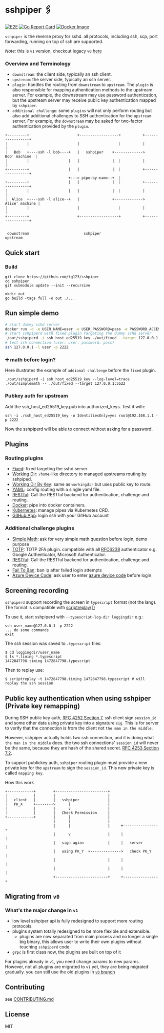 # sshpiper 🖇

[![E2E](https://github.com/tg123/sshpiper/actions/workflows/e2e.yml/badge.svg)](https://github.com/tg123/sshpiper/actions/workflows/e2e.yml)
[![Go Report Card](https://goreportcard.com/badge/github.com/tg123/sshpiper)](https://goreportcard.com/report/github.com/tg123/sshpiper)
[![Docker Image](https://img.shields.io/docker/pulls/farmer1992/sshpiperd.svg)](https://hub.docker.com/r/farmer1992/sshpiperd)

`sshpiper` is the reverse proxy for sshd. all protocols, including ssh, scp, port forwarding, running on top of ssh are supported. 

*Note:* this is `v1` version, checkout legacy `v0` [here](https://github.com/tg123/sshpiper/tree/v0)

### Overview and Terminology

 * `downstream`: the client side, typically an ssh client.
 * `upstream`: the server side, typically an ssh server.
 * `plugin`: handles the routing from `downstream` to `upstream`. The `plugin` is also responsible for mapping authentication methods to the upstream server. For example, the downstream may use password authentication, but the upstream server may receive public key authentication mapped by `sshpiper`.
 * `additional challenge`: some `plugins` will not only perform routing but also add additional challenges to SSH authentication for the `upstream` server. For example, the `downstream` may be asked for two-factor authentication provided by the `plugin`.


```
+---------+                      +------------------+          +-----------------+
|         |                      |                  |          |                 |
|   Bob   +----ssh -l bob----+   |   sshpiper    +------------->   Bob' machine  |
|         |                  |   |               |  |          |                 |
+---------+                  |   |               |  |          +-----------------+
                             +---> pipe-by-name--+  |                             
+---------+                  |   |               |  |          +-----------------+
|         |                  |   |               |  |          |                 |
|  Alice  +----ssh -l alice--+   |               +------------->  Alice' machine |
|         |                      |                  |          |                 |
+---------+                      +------------------+          +-----------------+


 downstream                         sshpiper                        upstream                     

```

## Quick start

### Build

```
git clone https://github.com/tg123/sshpiper
cd sshpiper
git submodule update --init --recursive

mkdir out
go build -tags full -o out ./...
```

## Run simple demo

```sh
# start dummy sshd server
docker run -d -e USER_NAME=user -e USER_PASSWORD=pass -e PASSWORD_ACCESS=true -p 127.0.0.1:5522:2222 lscr.io/linuxserver/openssh-server
# start sshpiperd with fixed plugin targeting the dummy sshd server
./out/sshpiperd -i ssh_host_ed25519_key ./out/fixed --target 127.0.0.1:5522
# test ssh connection (user: user, password: pass)
ssh 127.0.0.1 -l user -p 2222
```


### ➕ math before login? 

Here illustrates the example of `addional challenge` before the `fixed` plugin.

```
./out/sshpiperd -i ssh_host_ed25519_key --log-level=trace ./out/simplemath -- ./out/fixed --target 127.0.0.1:5522
```

### Pubkey auth for upstream

Add the ssh_host_ed25519_key.pub into authorized_keys. Test it with:

    ssh -i ./ssh_host_ed25519_key -o IdentitiesOnly=yes root@192.168.1.1 -p 2222

Now the sshpiperd will be able to connect without asking for a password.


## Plugins

### Routing plugins

* [Fixed](plugin/fixed/): fixed targeting the sshd server
* [Working Dir](plugin/workingdir/): `/home`-like directory to managed upstreams routing by sshpiped.
* [Working Dir By Key](plugin/workingdirbykey/): same as `workingdir` but uses public key to route.
* [YAML](plugin/yaml/): config routing with a single yaml file.
* [RESTful](https://github.com/11notes/docker-sshpiper): Call the RESTful backend for authentication, challenge and routing.
* [Docker](plugin/docker/): pipe into docker containers.
* [Kubernetes](plugin/kubernetes/): manage pipes via Kubernetes CRD.
* [GitHub App](https://github.com/tg123/sshpiper-gh): login ssh with your GitHub account

### Additional challenge plugins

* [Simple Math](plugin/simplemath/): ask for very simple math question before login, demo purpose
* [TOTP](plugin/totp/): TOTP 2FA plugin. compatible with all [RFC6238](https://datatracker.ietf.org/doc/html/rfc6238) authenticator e.g. Google Authenticator, Microsoft Authenticator.
* [RESTful](https://github.com/11notes/docker-sshpiper): Call the RESTful backend for authentication, challenge and routing.
* [Fail To Ban](plugin/failtoban/): ban ip after failed login attempts
* [Azure Device Code](plugin/azdevicecode/): ask user to enter [azure device code](https://docs.microsoft.com/en-us/azure/active-directory/develop/v2-oauth2-device-code) before login


## Screening recording

`sshpiperd` support recording the screen in `typescript` format (not the lang). The format is compatible with [scriptreplay(1)](https://linux.die.net/man/1/scriptreplay)

To use it, start sshpiperd with `--typescript-log-dir loggingdir` e.g.:

    ssh user_name@127.0.0.1 -p 2222
    ... do some commands
    exit

The ssh session was saved to `.typescript` files:

    $ cd loggingdir/user_name
    $ ls *.timing *.typescript
    1472847798.timing 1472847798.typescript

Then to replay use:

    $ scriptreplay -t 1472847798.timing 1472847798.typescript # will replay the ssh session


## Public key authentication when using sshpiper (Private key remapping)

During SSH public key auth, [RFC 4252 Section 7](http://tools.ietf.org/html/rfc4252#section-7),
ssh client sign `session_id` and some other data using private key into a signature `sig`.
This is for server to verify that the connection is from the client not `the man in the middle`.

However, sshpiper actually holds two ssh connection, and it is doing what `the man in the middle` does.
the two ssh connections' `session_id` will never be the same, because they are hash of the shared secret. [RFC 4253 Section 7.2](http://tools.ietf.org/html/rfc4253#section-7).


To support publickey auth, `sshpiper` routing plugin must provide a new private key for the `upstream` to sign the `session_id`. This new private key is called `mapping key`.

How this work

```
+------------+        +------------------------+                       
|            |        |                        |                       
|   client   |        |   sshpiper             |                       
|   PK_X     +-------->      |                 |                       
|            |        |      v                 |                       
|            |        |   Check Permission     |                       
+------------+        |      |                 |                       
                      |      |                 |                       
                      |      |                 |     +----------------+
                      |      v                 |     |                |
                      |   sign agian           |     |   server       |
                      |   using PK_Y  +-------------->   check PK_Y   |
                      |                        |     |                |
                      |                        |     |                |
                      +------------------------+     +----------------+
```                      

## Migrating from `v0`

### What's the major change in `v1`
 
 * low level sshpiper api is fully redesigned to support more routing protocols.
 * plugins system totally redesigned to be more flexible and extensible.
   * plugins are now separated from main process and no longer a single big binary, this allows user to write their own plugins without touching `sshpiperd` code.
 * `grpc` is first class now, the plugins are built on top of it

For plugins already in `v1`, you need change params to new params. However, not all plugins are migrated to `v1` yet, they are being migrated gradually. you can still use the old plugins in [`v0` branch](https://github.com/tg123/sshpiper/tree/v0)


## Contributing

see [CONTRIBUTING.md](CONTRIBUTING.md)

## License
MIT
